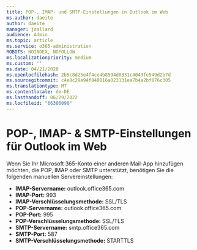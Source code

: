 ```yaml
---
title: POP-, IMAP- und SMTP-Einstellungen in Outlook im Web
ms.author: daeite
author: daeite
manager: joallard
audience: Admin
ms.topic: article
ms.service: o365-administration
ROBOTS: NOINDEX, NOFOLLOW
ms.localizationpriority: medium
ms.custom: ''
ms.date: 04/21/2020
ms.openlocfilehash: 2b5c8d25e4f4ce4b8594d0331c4043fe549d2b7d
ms.sourcegitcommit: c4e8c29a94f840816a023131ea7b4a2bf876c305
ms.translationtype: MT
ms.contentlocale: de-DE
ms.lasthandoff: 06/29/2022
ms.locfileid: "66306090"
---
```

# <a name="pop-imap--smtp-settings-for-outlook-on-the-web"></a>POP-, IMAP- & SMTP-Einstellungen für Outlook im Web

Wenn Sie Ihr Microsoft 365-Konto einer anderen Mail-App hinzufügen möchten, die POP, IMAP oder SMTP unterstützt, benötigen Sie die folgenden manuellen Servereinstellungen:
  
- **IMAP-Servername:** outlook.office365.com
- **IMAP-Port:** 993
- **IMAP-Verschlüsselungsmethode:** SSL/TLS
- **POP-Servername:** outlook.office365.com  
- **POP-Port:** 995  
- **POP-Verschlüsselungsmethode:** SSL/TLS  
- **SMTP-Servername:** smtp.office365.com
- **SMTP-Port:** 587
- **SMTP-Verschlüsselungsmethode:** STARTTLS